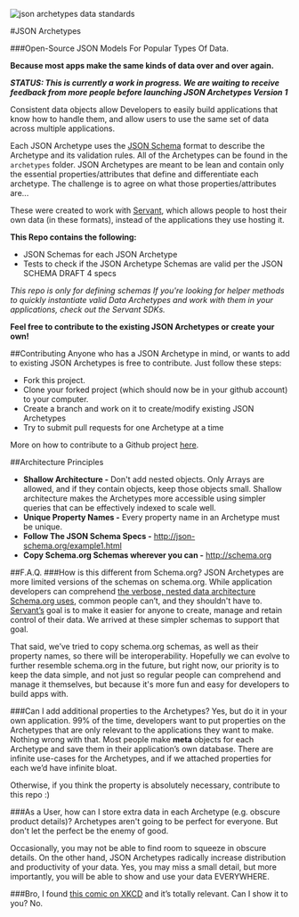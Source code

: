 ![json archetypes data standards](https://github.com/servant-cmes/json-archetypes/blob/master/json_archetypes_banner.png)

#JSON Archetypes

###Open-Source JSON Models For Popular Types Of Data.

**Because most apps make the same kinds of data over and over again.**

***STATUS: This is currently a work in progress.  We are waiting to receive feedback from more people before launching JSON Archetypes Version 1***

Consistent data objects allow Developers to easily build applications that know how to handle them, and allow users to use the same set of data across multiple applications.  

Each JSON Archetype uses the [JSON Schema](http://json-schema.org "http://json-schema.org") format to describe the Archetype and its validation rules.  All of the Archetypes can be found in the `archetypes` folder.  JSON Archetypes are meant to be lean and contain only the essential properties/attributes that define and differentiate each archetype.  The challenge is to agree on what those properties/attributes are...

These were created to work with [Servant](httsp://www.servant.co "http://servant.co"), which allows people to host their own data (in these formats), instead of the applications they use hosting it. 

**This Repo contains the following:**

 - JSON Schemas for each JSON Archetype
 - Tests to check if the JSON Archetype Schemas are valid per the JSON SCHEMA DRAFT 4 specs

*This repo is only for defining schemas  If you're looking for helper methods to quickly instantiate valid Data Archetypes and work with them in your applications, check out the Servant SDKs.*
 
**Feel free to contribute to the existing JSON Archetypes or create your own!**


##Contributing
Anyone who has a JSON Archetype in mind, or wants to add to existing JSON Archetypes is free to contribute.  Just follow these steps:

 - Fork this project.
 - Clone your forked project (which should now be in your github account) to your computer.
 - Create a branch and work on it to create/modify existing JSON Archetypes
 - Try to submit pull requests for one Archetype at a time

More on how to contribute to a Github project [here](https://guides.github.com/activities/contributing-to-open-source/).

##Architecture Principles

 - **Shallow Architecture -**  Don't add nested objects.  Only Arrays are allowed, and if they contain objects, keep those objects small.  Shallow architecture makes the Archetypes more accessible using simpler queries that can be effectively indexed to scale well.
 - **Unique Property Names -** Every property name in an Archetype must be unique.
 - **Follow The JSON Schema Specs -** http://json-schema.org/example1.html 
 - **Copy Schema.org Schemas wherever you can -** http://schema.org 


##F.A.Q.
###How is this different from Schema.org?
JSON Archetypes are more limited versions of the schemas on schema.org.  While application developers can comprehend [the verbose, nested data architecture Schema.org uses](http://schema.org/docs/full.html "http://schema.org/docs/full.html"), common people can’t, and they shouldn't have to.  [Servant’s](https://www.servant.co) goal is to make it easier for anyone to create, manage and retain control of their data.  We arrived at these simpler schemas to support that goal.  

That said, we’ve tried to copy schema.org schemas, as well as their property names, so there will be interoperability.  Hopefully we can evolve to further resemble schema.org in the future, but right now, our priority is to keep the data simple, and not just so regular people can comprehend and manage it themselves, but because it's more fun and easy for developers to build apps with.

###Can I add additional properties to the Archetypes?
Yes, but do it in your own application.  99% of the time, developers want to put properties on the Archetypes that are only relevant to the applications they want to make.  Nothing wrong with that.  Most people make **meta** objects for each Archetype and save them in their application’s own database.  There are infinite use-cases for the Archetypes, and if we attached properties for each we’d have infinite bloat. 

Otherwise, if you think the property is absolutely necessary, contribute to this repo :)

###As a User, how can I store extra data in each Archetype (e.g. obscure product details)?
Archetypes aren't going to be perfect for everyone.  But don't let the perfect be the enemy of good.  

Occasionally, you may not be able to find room to squeeze in obscure details.  On the other hand, JSON Archetypes radically increase distribution and productivity of your data.  Yes, you may miss a small detail, but more importantly, you will be able to show and use your data EVERYWHERE.

###Bro, I found [this comic on XKCD](http://xkcd.com/927/) and it’s totally relevant.  Can I show it to you?
No.
